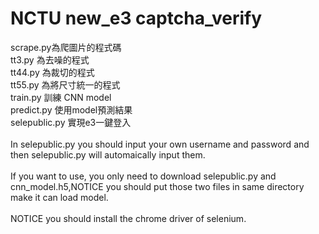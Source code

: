 # NCTU new_e3 captcha_verify

scrape.py為爬圖片的程式碼<br>
tt3.py 為去噪的程式<br>
tt44.py 為裁切的程式<br>
tt55.py 為將尺寸統一的程式<br>
train.py 訓練 CNN model<br>
predict.py 使用model預測結果<br>
selepublic.py 實現e3一鍵登入<br>
<br>
In selepublic.py you should input your own username and password and then selepublic.py will automaically input them.<br>
<br>
If you want to use, you only need to download selepublic.py and cnn_model.h5,NOTICE you should put those two files in same directory make it can load model. <br>
<br>
NOTICE you should install the chrome driver of selenium.<br>

